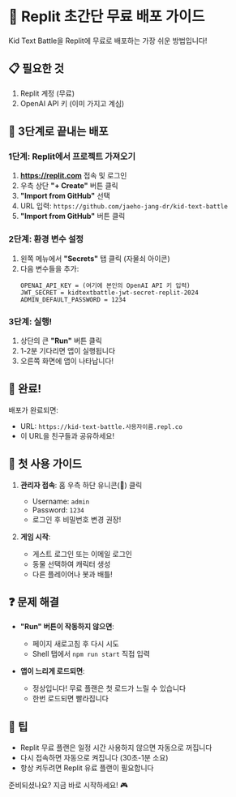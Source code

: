 # 🚀 Replit 초간단 무료 배포 가이드

Kid Text Battle을 Replit에 무료로 배포하는 가장 쉬운 방법입니다!

## 📋 필요한 것
1. Replit 계정 (무료)
2. OpenAI API 키 (이미 가지고 계심)

## 🎯 3단계로 끝내는 배포

### 1단계: Replit에서 프로젝트 가져오기
1. **https://replit.com** 접속 및 로그인
2. 우측 상단 **"+ Create"** 버튼 클릭
3. **"Import from GitHub"** 선택
4. URL 입력: `https://github.com/jaeho-jang-dr/kid-text-battle`
5. **"Import from GitHub"** 버튼 클릭

### 2단계: 환경 변수 설정
1. 왼쪽 메뉴에서 **"Secrets"** 탭 클릭 (자물쇠 아이콘)
2. 다음 변수들을 추가:
   ```
   OPENAI_API_KEY = (여기에 본인의 OpenAI API 키 입력)
   JWT_SECRET = kidtextbattle-jwt-secret-replit-2024
   ADMIN_DEFAULT_PASSWORD = 1234
   ```

### 3단계: 실행!
1. 상단의 큰 **"Run"** 버튼 클릭
2. 1-2분 기다리면 앱이 실행됩니다
3. 오른쪽 화면에 앱이 나타납니다!

## 🎉 완료!

배포가 완료되면:
- URL: `https://kid-text-battle.사용자이름.repl.co`
- 이 URL을 친구들과 공유하세요!

## 📱 첫 사용 가이드

1. **관리자 접속**: 홈 우측 하단 유니콘(🦄) 클릭
   - Username: `admin`
   - Password: `1234`
   - 로그인 후 비밀번호 변경 권장!

2. **게임 시작**:
   - 게스트 로그인 또는 이메일 로그인
   - 동물 선택하여 캐릭터 생성
   - 다른 플레이어나 봇과 배틀!

## ❓ 문제 해결

- **"Run" 버튼이 작동하지 않으면**: 
  - 페이지 새로고침 후 다시 시도
  - Shell 탭에서 `npm run start` 직접 입력

- **앱이 느리게 로드되면**:
  - 정상입니다! 무료 플랜은 첫 로드가 느릴 수 있습니다
  - 한번 로드되면 빨라집니다

## 🌟 팁
- Replit 무료 플랜은 일정 시간 사용하지 않으면 자동으로 꺼집니다
- 다시 접속하면 자동으로 켜집니다 (30초-1분 소요)
- 항상 켜두려면 Replit 유료 플랜이 필요합니다

준비되셨나요? 지금 바로 시작하세요! 🎮